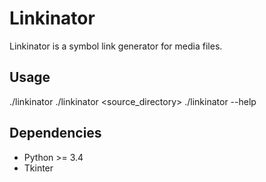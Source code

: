 Linkinator
==========
Linkinator is a symbol link generator for media files.

Usage
-----
./linkinator
./linkinator <source_directory> <target-directory>
./linkinator --help

Dependencies
------------
- Python >= 3.4
- Tkinter
